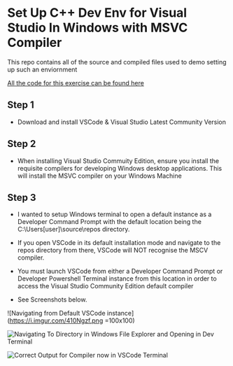 # Set Up C++ Dev Env for Visual Studio In Windows with MSVC Compiler

This repo contains all of the source and compiled files used to demo setting up such an enviornment

[All the code for this exercise can be found here](https://github.com/rutura/The-C-20-Masterclass-Source-Code/tree/main/02.EnvironmentSetup/1.Windows/4.V_s_CodeMsvcConfiguration)


## Step 1

- Download and install VSCode & Visual Studio Latest Community Version

## Step 2

- When installing Visual Studio Commuity Edition, ensure you install the requisite compilers for developing Windows desktop applications. This will install the MSVC compiler on your Windows Machine

## Step 3

- I wanted to setup Windows terminal to open a default instance as a Developer Command Prompt with the default location being the C:\Users\[user]\source\repos directory. 

- If you open VSCode in its default installation mode and navigate to the repos directory from there, VSCode will NOT recognise the MSCV compiler. 

- You must launch VSCode from either a Developer Command Prompt or Developer Powershell Terminal instance from this location in order to access the Visual Studio Community Edition default compiler

- See Screenshots below.

![Navigating from Default VSCode instance](https://i.imgur.com/410Ngzf.png =100x100)


![Navigating To Directory in Windows File Explorer and Opening in Dev Terminal](https://i.imgur.com/pkx7Sbk.png)


![Correct Output for Compiler now in VSCode Terminal](https://i.imgur.com/I7GRoXK.png)